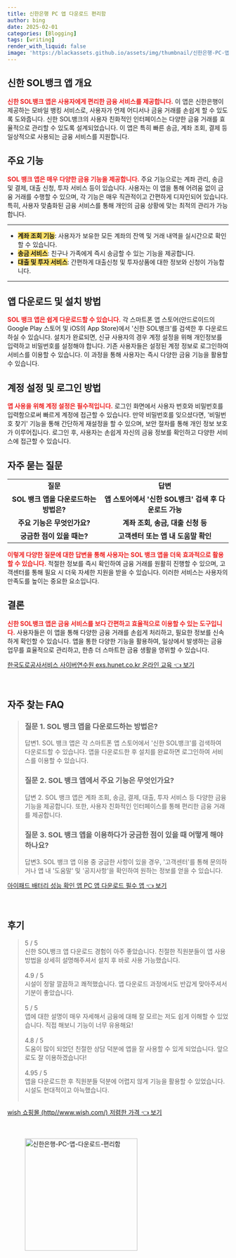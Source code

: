 ```yaml
---
title: 신한은행 PC 앱 다운로드 편리함
author: bing
date: 2025-02-01
categories: [Blogging]
tags: [writing]
render_with_liquid: false
image: 'https://blackassets.github.io/assets/img/thumbnail/신한은행-PC-앱-다운로드-편리함.webp'
---
```



<h2 id='신한-앱-개요'>신한 SOL뱅크 앱 개요</h2>

<p><b><span style="color: #ee2323;">신한 SOL뱅크 앱은 사용자에게 편리한 금융 서비스를 제공합니다.</span></b> 
이 앱은 신한은행이 제공하는 모바일 뱅킹 서비스로, 사용자가 언제 어디서나 금융 거래를 손쉽게 할 수 있도록 도와줍니다. 신한 SOL뱅크의 사용자 친화적인 인터페이스는 다양한 금융 거래를 효율적으로 관리할 수 있도록 설계되었습니다. 이 앱은 특히 빠른 송금, 계좌 조회, 결제 등 일상적으로 사용되는 금융 서비스를 지원합니다.</p>

<h2 id='주요-기능'>주요 기능</h2>

<p><b><span style="color: #ee2323;">SOL 뱅크 앱은 매우 다양한 금융 기능을 제공합니다.</span></b>
주요 기능으로는 계좌 관리, 송금 및 결제, 대출 신청, 투자 서비스 등이 있습니다. 사용자는 이 앱을 통해 어려움 없이 금융 거래를 수행할 수 있으며, 각 기능은 매우 직관적이고 간편하게 디자인되어 있습니다. 특히, 사용자 맞춤화된 금융 서비스를 통해 개인의 금융 상황에 맞는 최적의 관리가 가능합니다.</p>

<hr />

<ul>
    <li><b><span style="background-color: #ffe066;">계좌 조회 기능</span></b>: 사용자가 보유한 모든 계좌의 잔액 및 거래 내역을 실시간으로 확인할 수 있습니다.</li>
    <li><b><span style="background-color: #ffe066;">송금 서비스</span></b>: 친구나 가족에게 즉시 송금할 수 있는 기능을 제공합니다.</li>
    <li><b><span style="background-color: #ffe066;">대출 및 투자 서비스</span></b>: 간편하게 대출신청 및 투자상품에 대한 정보와 신청이 가능합니다.</li>
</ul>

<hr />

<h2 id='앱-다운로드-및-설치'>앱 다운로드 및 설치 방법</h2>

<p><b><span style="color: #ee2323;">SOL 뱅크 앱은 쉽게 다운로드할 수 있습니다.</span></b>
각 스마트폰 앱 스토어(안드로이드의 Google Play 스토어 및 iOS의 App Store)에서 '신한 SOL뱅크'를 검색한 후 다운로드하실 수 있습니다. 설치가 완료되면, 신규 사용자의 경우 계정 설정을 위해 개인정보를 입력하고 비밀번호를 설정해야 합니다. 기존 사용자들은 설정된 계정 정보로 로그인하여 서비스를 이용할 수 있습니다. 이 과정을 통해 사용자는 즉시 다양한 금융 기능을 활용할 수 있습니다.</p>

<h2 id='계정-설정-및-로그인'>계정 설정 및 로그인 방법</h2>

<p><b><span style="color: #ee2323;">앱 사용을 위해 계정 설정은 필수적입니다.</span></b>
로그인 화면에서 사용자 번호와 비밀번호를 입력함으로써 빠르게 계정에 접근할 수 있습니다. 만약 비밀번호를 잊으셨다면, '비밀번호 찾기' 기능을 통해 간단하게 재설정을 할 수 있으며, 보안 절차를 통해 개인 정보 보호가 이루어집니다. 로그인 후, 사용자는 손쉽게 자신의 금융 정보를 확인하고 다양한 서비스에 접근할 수 있습니다.</p>

<h2 id='자주-묻는-질문'>자주 묻는 질문</h2>

<table>
    <tr>
        <td style="text-align: center; height: 17px;"><b>질문</b></td>
        <td style="text-align: center; height: 17px;"><b>답변</b></td>
    </tr>
    <tr>
        <td style="text-align: center; height: 17px;"><b>SOL 뱅크 앱을 다운로드하는 방법은?</b></td>
        <td style="text-align: center; height: 17px;"><b>앱 스토어에서 '신한 SOL뱅크' 검색 후 다운로드 가능</b></td>
    </tr>
    <tr>
        <td style="text-align: center; height: 17px;"><b>주요 기능은 무엇인가요?</b></td>
        <td style="text-align: center; height: 17px;"><b>계좌 조회, 송금, 대출 신청 등</b></td>
    </tr>
    <tr>
        <td style="text-align: center; height: 17px;"><b>궁금한 점이 있을 때는?</b></td>
        <td style="text-align: center; height: 17px;"><b>고객센터 또는 앱 내 도움말 확인</b></td>
    </tr>
</table>

<p><b><span style="color: #ee2323;">이렇게 다양한 질문에 대한 답변을 통해 사용자는 SOL 뱅크 앱을 더욱 효과적으로 활용할 수 있습니다.</span></b> 적절한 정보를 즉시 확인하여 금융 거래를 원활히 진행할 수 있으며, 고객센터를 통해 필요 시 더욱 자세한 지원을 받을 수 있습니다. 이러한 서비스는 사용자의 만족도를 높이는 중요한 요소입니다.</p>

<h2 id='결론'>결론</h2>

<p><b><span style="color: #ee2323;">신한 SOL뱅크 앱은 금융 서비스를 보다 간편하고 효율적으로 이용할 수 있는 도구입니다.</span></b> 사용자들은 이 앱을 통해 다양한 금융 거래를 손쉽게 처리하고, 필요한 정보를 신속하게 확인할 수 있습니다. 앱을 통한 다양한 기능을 활용하여, 일상에서 발생하는 금융 업무를 효율적으로 관리하고, 한층 더 스마트한 금융 생활을 영위할 수 있습니다.</p>


<p><a class="click-button" title="한국도로공사서비스 사이버연수원 exs.hunet.co.kr 온라인 교육" href="https://blackassets.github.io/posts/%ED%95%9C%EA%B5%AD%EB%8F%84%EB%A1%9C%EA%B3%B5%EC%82%AC%EC%84%9C%EB%B9%84%EC%8A%A4-%EC%82%AC%EC%9D%B4%EB%B2%84%EC%97%B0%EC%88%98%EC%9B%90-exs.hunet.co.kr-%EC%98%A8%EB%9D%BC%EC%9D%B8-%EA%B5%90%EC%9C%A1/" rel="dofollow">한국도로공사서비스 사이버연수원 exs.hunet.co.kr 온라인 교육 👈 보기</a></p><br>
<h2 id='자주_찾는_FAQ'>자주 찾는 FAQ</h2>
<div itemscope="" itemtype="https://schema.org/FAQPage"> 
<blockquote> 
<div itemscope="" itemprop="mainEntity" itemtype="https://schema.org/Question"> 
<h3 itemprop="name">질문 1. SOL 뱅크 앱을 다운로드하는 방법은?</h3> 
<div itemscope="" itemprop="acceptedAnswer" itemtype="https://schema.org/Answer"> 
<span itemprop="text"> 
<p>답변1. SOL 뱅크 앱은 각 스마트폰 앱 스토어에서 '신한 SOL뱅크'를 검색하여 다운로드할 수 있습니다. 앱을 다운로드한 후 설치를 완료하면 로그인하여 서비스를 이용할 수 있습니다.</p> 
</span> 
</div> 
</div> 

<div itemscope="" itemprop="mainEntity" itemtype="https://schema.org/Question"> 
<h3 itemprop="name">질문 2. SOL 뱅크 앱에서 주요 기능은 무엇인가요?</h3> 
<div itemscope="" itemprop="acceptedAnswer" itemtype="https://schema.org/Answer"> 
<span itemprop="text"> 
<p>답변 2. SOL 뱅크 앱은 계좌 조회, 송금, 결제, 대출, 투자 서비스 등 다양한 금융 기능을 제공합니다. 또한, 사용자 친화적인 인터페이스를 통해 편리한 금융 거래를 제공합니다.</p> 
</span> 
</div> 
</div> 

<div itemscope="" itemprop="mainEntity" itemtype="https://schema.org/Question"> 
<h3 itemprop="name">질문 3. SOL 뱅크 앱을 이용하다가 궁금한 점이 있을 때 어떻게 해야 하나요?</h3> 
<div itemscope="" itemprop="acceptedAnswer" itemtype="https://schema.org/Answer"> 
<span itemprop="text"> 
<p>답변3. SOL 뱅크 앱 이용 중 궁금한 사항이 있을 경우, '고객센터'를 통해 문의하거나 앱 내 '도움말' 및 '공지사항'을 확인하여 원하는 정보를 얻을 수 있습니다.</p> 
</span> 
</div> 
</div> 
</blockquote> 
</div>
<p><a class="click-button" title="아이패드 배터리 성능 확인 앱 PC 앱 다운로드 필수 앱" href="https://blackassets.github.io/posts/%EC%95%84%EC%9D%B4%ED%8C%A8%EB%93%9C-%EB%B0%B0%ED%84%B0%EB%A6%AC-%EC%84%B1%EB%8A%A5-%ED%99%95%EC%9D%B8-%EC%95%B1-PC-%EC%95%B1-%EB%8B%A4%EC%9A%B4%EB%A1%9C%EB%93%9C-%ED%95%84%EC%88%98-%EC%95%B1/" rel="dofollow">아이패드 배터리 성능 확인 앱 PC 앱 다운로드 필수 앱 👈 보기</a></p><br>
<h2 id='후기'>후기</h2>
<div itemscope itemtype="https://schema.org/Product">
  <blockquote>
  <div itemprop="review" itemscope itemtype="https://schema.org/Review">
      <div itemprop="reviewRating" itemscope itemtype="https://schema.org/Rating"> <span itemprop="ratingValue">5</span> / <span itemprop="bestRating">5</span> </div>
      <span itemprop="reviewBody">신한 SOL뱅크 앱 다운로드 경험이 아주 좋았습니다. 친절한 직원분들이 앱 사용 방법을 상세히 설명해주셔서 설치 후 바로 사용 가능했습니다. </span>
  </div>
  <br>
  <div itemprop="review" itemscope itemtype="https://schema.org/Review">
      <div itemprop="reviewRating" itemscope itemtype="https://schema.org/Rating"> <span itemprop="ratingValue">4.9</span> / <span itemprop="bestRating">5</span> </div>
      <span itemprop="reviewBody">시설이 정말 깔끔하고 쾌적했습니다. 앱 다운로드 과정에서도 반갑게 맞아주셔서 기분이 좋았습니다. </span>
  </div>
  <br>
  <div itemprop="review" itemscope itemtype="https://schema.org/Review">
      <div itemprop="reviewRating" itemscope itemtype="https://schema.org/Rating"> <span itemprop="ratingValue">5</span> / <span itemprop="bestRating">5</span> </div>
      <span itemprop="reviewBody">앱에 대한 설명이 매우 자세해서 금융에 대해 잘 모르는 저도 쉽게 이해할 수 있었습니다. 직접 해보니 기능이 너무 유용해요!</span>
  </div>
  <br>
  <div itemprop="review" itemscope itemtype="https://schema.org/Review">
      <div itemprop="reviewRating" itemscope itemtype="https://schema.org/Rating"> <span itemprop="ratingValue">4.8</span> / <span itemprop="bestRating">5</span> </div>
      <span itemprop="reviewBody">도움이 많이 되었던 친절한 상담 덕분에 앱을 잘 사용할 수 있게 되었습니다. 앞으로도 잘 이용하겠습니다!</span>
  </div>
  <br>
  <div itemprop="review" itemscope itemtype="https://schema.org/Review">
      <div itemprop="reviewRating" itemscope itemtype="https://schema.org/Rating"> <span itemprop="ratingValue">4.95</span> / <span itemprop="bestRating">5</span> </div>
      <span itemprop="reviewBody">앱을 다운로드한 후 직원분들 덕분에 어렵지 않게 기능을 활용할 수 있었습니다. 시설도 현대적이고 아늑했습니다. </span>
  </div>
  <br>
  </blockquote>
</div>
<p><a class="click-button" title="wish 쇼핑몰 (http//www.wish.com/) 저렴한 가격" href="https://blackassets.github.io/posts/wish-%EC%87%BC%ED%95%91%EB%AA%B0-(httpwww.wish.com)-%EC%A0%80%EB%A0%B4%ED%95%9C-%EA%B0%80%EA%B2%A9/" rel="dofollow">wish 쇼핑몰 (http//www.wish.com/) 저렴한 가격 👈 보기</a></p><br>
<figure class="image"><img src="https://blackassets.github.io/assets/img/thumbnail/신한은행-PC-앱-다운로드-편리함.webp" alt="신한은행-PC-앱-다운로드-편리함" width="256" height="256"></figure>